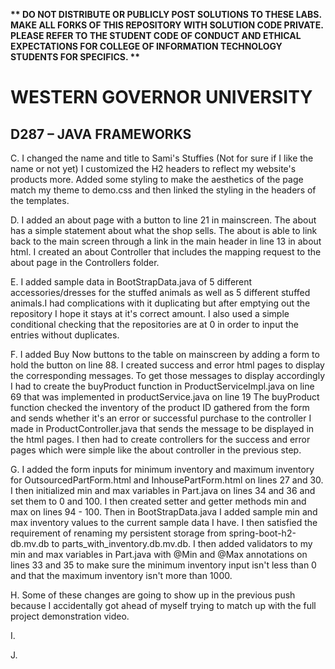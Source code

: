 <strong>** DO NOT DISTRIBUTE OR PUBLICLY POST SOLUTIONS TO THESE LABS. MAKE ALL FORKS OF THIS REPOSITORY WITH SOLUTION CODE PRIVATE. PLEASE REFER TO THE STUDENT CODE OF CONDUCT AND ETHICAL EXPECTATIONS FOR COLLEGE OF INFORMATION TECHNOLOGY STUDENTS FOR SPECIFICS. ** </strong>

# WESTERN GOVERNOR UNIVERSITY 
## D287 – JAVA FRAMEWORKS

C. I changed the name and title to Sami's Stuffies (Not for sure if I like the name or not yet) I customized the H2 
headers to reflect my website's products more. Added some styling to make the aesthetics of the page match my theme
to demo.css and then linked the styling in the headers of the templates.

D. I added an about page with a button to line 21 in mainscreen. The about has a simple statement about what the shop
sells. The about is able to link back to the main screen through a link in the main header in line 13 in about html.
I created an about Controller that includes the mapping request to the about page in the Controllers folder. 

E. I added sample data in BootStrapData.java of 5 different accessories/dresses for the stuffed animals as well as 5 
different stuffed animals.I had complications with it duplicating but after emptying out the repository I hope it 
stays at it's correct amount. I also used a simple conditional checking that the repositories are at 0 in order to
input the entries without duplicates. 

F. I added Buy Now buttons to the table on mainscreen by adding a form to hold the button on line 88. I created success 
and error html pages to display the corresponding messages. To get those messages to display accordingly I had to create 
the buyProduct function in ProductServiceImpl.java on line 69 that was implemented in productService.java on line 19
The buyProduct function checked the inventory of the product ID gathered from the form and sends whether it's an error 
or successful purchase to the controller I made in ProductController.java that sends the message to be displayed in the 
html pages. I then had to create controllers for the success and error pages which were simple like the about controller
in the previous step. 

G. I added the form inputs for minimum inventory and maximum inventory for OutsourcedPartForm.html and InhousePartForm.html
on lines 27 and 30. I then initialized min and max variables in Part.java on lines 34 and 36 and set them to 0 and 100. 
I then created setter and getter methods min and max on lines 94 - 100. Then in BootStrapData.java I added sample min
and max inventory values to the current sample data I have. I then satisfied the requirement of renaming my persistent
storage from spring-boot-h2-db.mv.db to parts_with_inventory.db.mv.db. I then added validators to my min and max variables
in Part.java with @Min and @Max annotations on lines 33 and 35 to make sure the minimum inventory input isn't less than 0
and that the maximum inventory isn't more than 1000. 

H. Some of these changes are going to show up in the previous push because I accidentally got ahead of myself trying to match up
with the full project demonstration video. 

I.

J.


